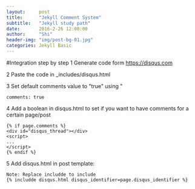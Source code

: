 ```yaml
---
layout:     post
title:      "Jekyll Comment System"
subtitle:   "Jekyll study path"
date:       2016-2-26 12:00:00
author:     "Shi"
header-img: "img/post-bg-01.jpg"
categories: Jekyll Basic
---
```


#Integration step by step
1 Generate code form https://disqus.com

2 Paste the code in _includes/disqus.html 

3 Set default comments value to "true" using "

	comments: true

4 Add a boolean in disqus.html to set if you want to have comments for a certain page/post

	{% if page.comments %}	
	<div id="disqus_thread"></div>
	<script>
	...
	</script>
	{% endif %}

5 Add disqus.html in post template: 

	Note: Replace includde to include
	{% includde disqus.html disqus_identifier=page.disqus_identifier %}

